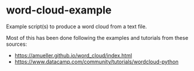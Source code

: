 # word-cloud-example

Example script(s) to produce a word cloud from a text file. 

Most of this has been done following the examples and tutorials from these sources:
* https://amueller.github.io/word_cloud/index.html
* https://www.datacamp.com/community/tutorials/wordcloud-python 
